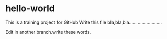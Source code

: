 # hello-world
This is a training project for GitHub
Write this file
bla,bla,bla......
...................

Edit in another branch.write these words.
